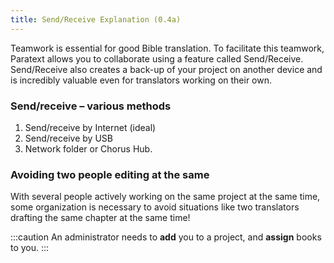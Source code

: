 ```yaml
---
title: Send/Receive Explanation (0.4a)
---
```

Teamwork is essential for good Bible translation. To facilitate this teamwork, Paratext allows you to collaborate using a feature called Send/Receive. Send/Receive also creates a back-up of your project on another device and is incredibly valuable even for translators working on their own.

### Send/receive – various methods

1.  Send/receive by Internet (ideal)
1.  Send/receive by USB
1.  Network folder or Chorus Hub.

### Avoiding two people editing at the same

With several people actively working on the same project at the same time, some organization is necessary to avoid situations like two translators drafting the same chapter at the same time!

:::caution
An administrator needs to **add** you to a project, and **assign** books to you.
:::
